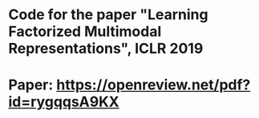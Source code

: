# Code for the paper "Learning Factorized Multimodal Representations", ICLR 2019
# Paper: https://openreview.net/pdf?id=rygqqsA9KX
